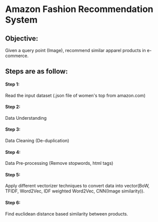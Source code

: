 # Amazon Fashion Recommendation System

## Objective:
Given a query point (Image), recommend similar apparel products in e-commerce.

## Steps are as follow:

#### Step 1:
Read the input dataset (.json file of women's top from amazon.com)

#### Step 2:
Data Understanding

#### Step 3:
Data Cleaning (De-duplication)

#### Step 4:
Data Pre-processing (Remove stopwords, html tags)

#### Step 5:
Apply different vectorizer techniques to convert data into vector(BoW, TFIDF, Word2Vec, IDF weighted Word2Vec, CNN(Image similarity)).


#### Step 6:
Find euclidean distance based similarity between products.


